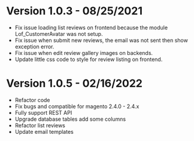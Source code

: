 # Version 1.0.3 - 08/25/2021
- Fix issue loading list reviews on frontend because the module Lof_CustomerAvatar was not setup.
- Fix issue when submit new reviews, the email was not sent then show exception error.
- Fix issue when edit review gallery images on backends.
- Update little css code to style for review listing on frontend.

# Version 1.0.5 - 02/16/2022
- Refactor code
- Fix bugs and compatible for magento 2.4.0 - 2.4.x
- Fully support REST API
- Upgrade database tables add some columns
- Refactor list reviews
- Update email templates
